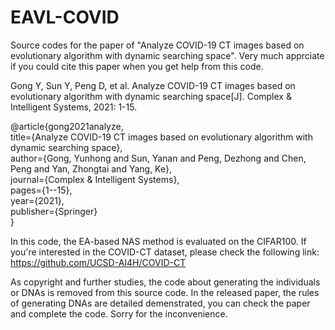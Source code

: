 # EAVL-COVID

Source codes for the paper of "Analyze COVID-19 CT images based on evolutionary algorithm with dynamic searching space". Very much apprciate if you could cite this paper when you get help from this code.

Gong Y, Sun Y, Peng D, et al. Analyze COVID-19 CT images based on evolutionary algorithm with dynamic searching space[J]. Complex & Intelligent Systems, 2021: 1-15.

@article{gong2021analyze,  
  title={Analyze COVID-19 CT images based on evolutionary algorithm with dynamic searching space},  
  author={Gong, Yunhong and Sun, Yanan and Peng, Dezhong and Chen, Peng and Yan, Zhongtai and Yang, Ke},  
  journal={Complex \& Intelligent Systems},  
  pages={1--15},  
  year={2021},  
  publisher={Springer}  
}

In this code, the EA-based NAS method is evaluated on the CIFAR100. If you're interested in the COVID-CT dataset, please check the following link: https://github.com/UCSD-AI4H/COVID-CT

As copyright and further studies, the code about generating the individuals or DNAs is removed from this source code. In the released paper, the rules of generating DNAs are detailed demenstrated, you can check the paper and complete the code. Sorry for the inconvenience.
